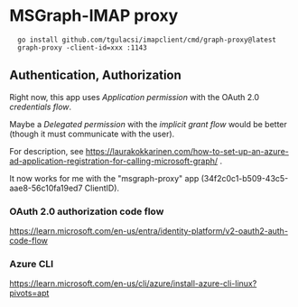# MSGraph-IMAP proxy
```
  go install github.com/tgulacsi/imapclient/cmd/graph-proxy@latest
  graph-proxy -client-id=xxx :1143
````

## Authentication, Authorization
Right now, this app uses *Application permission* with the OAuth 2.0 *credentials flow*.

Maybe a *Delegated permission* with the *implicit grant flow* would be better (though it must communicate with the user).

For description, see https://laurakokkarinen.com/how-to-set-up-an-azure-ad-application-registration-for-calling-microsoft-graph/ .

It now works for me with the "msgraph-proxy" app (34f2c0c1-b509-43c5-aae8-56c10fa19ed7 ClientID).

### OAuth 2.0 authorization code flow
https://learn.microsoft.com/en-us/entra/identity-platform/v2-oauth2-auth-code-flow

### Azure CLI
https://learn.microsoft.com/en-us/cli/azure/install-azure-cli-linux?pivots=apt




